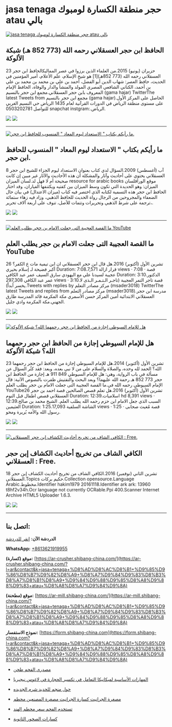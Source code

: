 # jasa tenaga حجر منطقة الكسارة لومبوك atau بالي

<a href="https://swt.shibang-china.com/?l=ar&img&k=jasa+tenaga+%D8%AD%D8%AC%D8%B1+%D9%85%D9%86%D8%B7%D9%82%D8%A9+%D8%A7%D9%84%D9%83%D8%B3%D8%A7%D8%B1%D8%A9+%D9%84%D9%88%D9%85%D8%A8%D9%88%D9%83+atau+%D8%A8%D8%A7%D9%84%D9%8A" target="_blank">![jasa tenaga حجر منطقة الكسارة لومبوك atau بالي](http://static.shibang-china.com/all-800x300/880.jpg)</a>

## الحافظ ابن حجر العسقلاني رحمه الله (773 852 هـ) شبكة الألوكة
23 حزيران (يونيو) 2015.من العلماء الذين برزوا في عصر المماليكالحافظ ابن حجر العسقلاني رحمه الله (773 852هـ)[1] هو شيخ الإسلام، علَم الأعلام، أمير المؤمنين في الحديث، حافظ العصر: شهاب الدين أبو الفضل، أحمد بن علي بن محمد بن محمد بن علي بن أحمد، الكناني الشافعي المصري المولد والمنشأ والدار والوفاة، الحافظ الإمام المعروف بابن حجر العسقلاني.مجمع ابن حجر بالنسيم (gama hajar) TwitterThe latest Tweets from مجمع ابن حجر بالنسيم (gama hajar).الحاصل على المركز الأول على مستوى منطقة الرياض في الدورات القرآنية لعام 1435 الرياض حي النسيم الغربي للتواصل 0503202781 snapchat instgram:.الرياض.


<a href="https://whatsapp.shibangsoft.com/WhatsApp.php" target="_blank" title="WhatsApp">![](http://static.shibang-china.com/icon/whatsapp.png)</a> <a href="https://swt.shibang-china.com/?l=ar&icon&k=jasa+tenaga+%D8%AD%D8%AC%D8%B1+%D9%85%D9%86%D8%B7%D9%82%D8%A9+%D8%A7%D9%84%D9%83%D8%B3%D8%A7%D8%B1%D8%A9+%D9%84%D9%88%D9%85%D8%A8%D9%88%D9%83+atau+%D8%A8%D8%A7%D9%84%D9%8A" target="_blank">![](http://static.shibang-china.com/icon/chat-ar.png)</a>

---

<a href="https://swt.shibang-china.com/?l=ar&img&k=jasa+tenaga+%D8%AD%D8%AC%D8%B1+%D9%85%D9%86%D8%B7%D9%82%D8%A9+%D8%A7%D9%84%D9%83%D8%B3%D8%A7%D8%B1%D8%A9+%D9%84%D9%88%D9%85%D8%A8%D9%88%D9%83+atau+%D8%A8%D8%A7%D9%84%D9%8A" target="_blank">![ما رأيكم بكتاب &quot; الاستعداد ليوم المعاد &quot; المنسوب للحافظ ابن حجر.](http://static.shibang-china.com/all-800x300/25.jpg)</a>

## ما رأيكم بكتاب &quot; الاستعداد ليوم المعاد &quot; المنسوب للحافظ ابن حجر.
8 آب (أغسطس) 2009.السؤال لدي كتاب بعنوان الاستعداد ليوم الجزاء للشيخ ابن حجر العسقلاني يحتوي على أحاديث وآثار والمشكلة أن هذه الأحاديث والآثار غير مبين إن كانت صحيحة أم لا فهل لد.لسان الميزان resource for arabic books موقع الوراقلسان الميزان: وهو الحديدة التي تكون وسط الميزان بين كفتيه ويكتنفها الفياران، وقد اختار الحافظ ابن حجر هذه التسمية لكتابه الذي اختصر فيه كتاب (ميزان الاعتدال) في بيان حال الضعفاء والمجروحين من الرجال رواة الحديث للحافظ الذهبي، وزاد فيه زهاء ستمائة ترجمة على شرط الذهبي وتحريرات وتتمات للأصل، تنوف على أربعة آلاف تحرير،.


<a href="https://whatsapp.shibangsoft.com/WhatsApp.php" target="_blank" title="WhatsApp">![](http://static.shibang-china.com/icon/whatsapp.png)</a> <a href="https://swt.shibang-china.com/?l=ar&icon&k=jasa+tenaga+%D8%AD%D8%AC%D8%B1+%D9%85%D9%86%D8%B7%D9%82%D8%A9+%D8%A7%D9%84%D9%83%D8%B3%D8%A7%D8%B1%D8%A9+%D9%84%D9%88%D9%85%D8%A8%D9%88%D9%83+atau+%D8%A8%D8%A7%D9%84%D9%8A" target="_blank">![](http://static.shibang-china.com/icon/chat-ar.png)</a>

---

<a href="https://swt.shibang-china.com/?l=ar&img&k=jasa+tenaga+%D8%AD%D8%AC%D8%B1+%D9%85%D9%86%D8%B7%D9%82%D8%A9+%D8%A7%D9%84%D9%83%D8%B3%D8%A7%D8%B1%D8%A9+%D9%84%D9%88%D9%85%D8%A8%D9%88%D9%83+atau+%D8%A8%D8%A7%D9%84%D9%8A" target="_blank">![ما القصة العجيبة التى جعلت الامام بن حجر يطلب العلم YouTube](http://static.shibang-china.com/all-800x300/374.jpg)</a>

## ما القصة العجيبة التى جعلت الامام بن حجر يطلب العلم YouTube
26 تشرين الأول (أكتوبر) 2016.هل قال ابن حجر العسقلاني ان ابن تيمية مات ع الكفر؟ أكبر فضيحة لـ إسلام بحيري Duration: 7:08.قرار ازالة 7,571 views &middot; 7:08 &middot; قصة عجيبة لسيدنا علي مع اليهودي سارق السيف عمر عبد الكافي Duration: 3:10.الدكتور عمر عبد الكافي 297,308 views &middot; 3:10.قصة تاجر التمر العجيبة (تاجـر الـتـمـر الـذى لا يخسر أبداً).Tweets with replies by مركز مصادر التعلم (msader3018) TwitterThe latest Tweets and replies from مركز مصادر التعلم (msader3018).مدرسة ابن حجر العسقلاني الابتدائية أمين المركز حسن اﻷسمري مكة المكرمة قائد المدرسة طارق الجهني.مكة المكرمة وادي جليل.


<a href="https://whatsapp.shibangsoft.com/WhatsApp.php" target="_blank" title="WhatsApp">![](http://static.shibang-china.com/icon/whatsapp.png)</a> <a href="https://swt.shibang-china.com/?l=ar&icon&k=jasa+tenaga+%D8%AD%D8%AC%D8%B1+%D9%85%D9%86%D8%B7%D9%82%D8%A9+%D8%A7%D9%84%D9%83%D8%B3%D8%A7%D8%B1%D8%A9+%D9%84%D9%88%D9%85%D8%A8%D9%88%D9%83+atau+%D8%A8%D8%A7%D9%84%D9%8A" target="_blank">![](http://static.shibang-china.com/icon/chat-ar.png)</a>

---

<a href="https://swt.shibang-china.com/?l=ar&img&k=jasa+tenaga+%D8%AD%D8%AC%D8%B1+%D9%85%D9%86%D8%B7%D9%82%D8%A9+%D8%A7%D9%84%D9%83%D8%B3%D8%A7%D8%B1%D8%A9+%D9%84%D9%88%D9%85%D8%A8%D9%88%D9%83+atau+%D8%A8%D8%A7%D9%84%D9%8A" target="_blank">![هل للإمام السيوطي إجازة من الحافظ ابن حجر رحمهما الله؟ شبكة الألوكة](http://static.shibang-china.com/all-800x300/284.jpg)</a>

## هل للإمام السيوطي إجازة من الحافظ ابن حجر رحمهما الله؟ شبكة الألوكة
23 تشرين الأول (أكتوبر) 2014.هل للإمام السيوطي إجازة من الحافظ ابن حجر رحمهما الله؟ الحمد لله وحده، والصلاة والسلام على من لا نبي بعده، وبعد: فقد كثُر السؤال عن مسألة في باب الرواية، وهي: هل للإمام السيوطي 849 911 هـ إجازة من الحافظ ابن حجر 773 852 هـ رحمة الله عليهما؟ وبعد البحث والتفتيش ظفرت بالنصوص الآتية: قال الإمام السيوطي رحمه الله في.ما القصة العجيبة التى جعلت الامام بن حجر يطلب العلم YouTube26 تشرين الأول (أكتوبر) 2016.هل تعلم قصص الصالحين قصة احمد بن حجر العسقلاني قصص اطفال قبل النوم Duration: 12:39.اسلاميات hd 8,391 views &middot; 12:39.السبب الذي جعل الامام ابن حزم رحمه الله يطلب العلم. الشيخ محمد بن صالح العثيمين Duration: 1:25.الشاشة السلفية 17,093 views &middot; 1:25 &middot; قصة مُغيث صحابى رسول الله والأمه بُريرة ومحو.


<a href="https://whatsapp.shibangsoft.com/WhatsApp.php" target="_blank" title="WhatsApp">![](http://static.shibang-china.com/icon/whatsapp.png)</a> <a href="https://swt.shibang-china.com/?l=ar&icon&k=jasa+tenaga+%D8%AD%D8%AC%D8%B1+%D9%85%D9%86%D8%B7%D9%82%D8%A9+%D8%A7%D9%84%D9%83%D8%B3%D8%A7%D8%B1%D8%A9+%D9%84%D9%88%D9%85%D8%A8%D9%88%D9%83+atau+%D8%A8%D8%A7%D9%84%D9%8A" target="_blank">![](http://static.shibang-china.com/icon/chat-ar.png)</a>

---

<a href="https://swt.shibang-china.com/?l=ar&img&k=jasa+tenaga+%D8%AD%D8%AC%D8%B1+%D9%85%D9%86%D8%B7%D9%82%D8%A9+%D8%A7%D9%84%D9%83%D8%B3%D8%A7%D8%B1%D8%A9+%D9%84%D9%88%D9%85%D8%A8%D9%88%D9%83+atau+%D8%A8%D8%A7%D9%84%D9%8A" target="_blank">![الكافي الشاف من تخريج أحاديث الكشاف إبن حجر العسقلاني : Free.](http://static.shibang-china.com/all-800x300/256.jpg)</a>

## الكافي الشاف من تخريج أحاديث الكشاف إبن حجر العسقلاني : Free.
18 تشرين الثاني (نوفمبر) 2016.الكافي الشاف من تخريج أحاديث الكشاف إبن حجر العسقلاني.Topics حكيم بركات.Collection opensource.Language Arabic.مخطوط.Identifier hakim1979 20161118.Identifier ark ark: 13960 t8hf2v34h.Ocr language not currently OCRable.Ppi 400.Scanner Internet Archive HTML5 Uploader 1.6.3.

<a href="https://whatsapp.shibangsoft.com/WhatsApp.php" target="_blank" title="WhatsApp">![](http://static.shibang-china.com/icon/whatsapp.png)</a> <a href="https://swt.shibang-china.com/?l=ar&icon&k=jasa+tenaga+%D8%AD%D8%AC%D8%B1+%D9%85%D9%86%D8%B7%D9%82%D8%A9+%D8%A7%D9%84%D9%83%D8%B3%D8%A7%D8%B1%D8%A9+%D9%84%D9%88%D9%85%D8%A8%D9%88%D9%83+atau+%D8%A8%D8%A7%D9%84%D9%8A" target="_blank">![](http://static.shibang-china.com/icon/chat-ar.png)</a>

---
## اتصل بنا:

**الدردشة الآن:** [انقر للدردشة](https://swt.shibang-china.com?l=ar&contact&k=jasa+tenaga+%D8%AD%D8%AC%D8%B1+%D9%85%D9%86%D8%B7%D9%82%D8%A9+%D8%A7%D9%84%D9%83%D8%B3%D8%A7%D8%B1%D8%A9+%D9%84%D9%88%D9%85%D8%A8%D9%88%D9%83+atau+%D8%A8%D8%A7%D9%84%D9%8A)

**WhatsApp:**  [+8613621919955](https://whatsapp.shibangsoft.com/WhatsApp.php)

**موقع (كسارة):** [https://ar-crusher.shibang-china.com/](https://ar-crusher.shibang-china.com/?l=ar&contact&k=jasa+tenaga+%D8%AD%D8%AC%D8%B1+%D9%85%D9%86%D8%B7%D9%82%D8%A9+%D8%A7%D9%84%D9%83%D8%B3%D8%A7%D8%B1%D8%A9+%D9%84%D9%88%D9%85%D8%A8%D9%88%D9%83+atau+%D8%A8%D8%A7%D9%84%D9%8A)

**موقع (مطحنة):** [https://ar-mill.shibang-china.com/](https://ar-mill.shibang-china.com/?l=ar&contact&k=jasa+tenaga+%D8%AD%D8%AC%D8%B1+%D9%85%D9%86%D8%B7%D9%82%D8%A9+%D8%A7%D9%84%D9%83%D8%B3%D8%A7%D8%B1%D8%A9+%D9%84%D9%88%D9%85%D8%A8%D9%88%D9%83+atau+%D8%A8%D8%A7%D9%84%D9%8A)

**نموذج الاستفسار:** [https://form.shibang-china.com](https://form.shibang-china.com?l=ar&contact&k=jasa+tenaga+%D8%AD%D8%AC%D8%B1+%D9%85%D9%86%D8%B7%D9%82%D8%A9+%D8%A7%D9%84%D9%83%D8%B3%D8%A7%D8%B1%D8%A9+%D9%84%D9%88%D9%85%D8%A8%D9%88%D9%83+atau+%D8%A8%D8%A7%D9%84%D9%8A)

* [مصدري الفحم طحن](../28/%D9%85%D8%B5%D8%AF%D8%B1%D9%8A%20%D8%A7%D9%84%D9%81%D8%AD%D9%85%20%D8%B7%D8%AD%D9%86.md)

* [المهارات الأساسية لميكانيكا التعامل في تكسير الحجارة في لاغوس نيجيريا](../29/%D8%A7%D9%84%D9%85%D9%87%D8%A7%D8%B1%D8%A7%D8%AA%20%D8%A7%D9%84%D8%A3%D8%B3%D8%A7%D8%B3%D9%8A%D8%A9%20%D9%84%D9%85%D9%8A%D9%83%D8%A7%D9%86%D9%8A%D9%83%D8%A7%20%D8%A7%D9%84%D8%AA%D8%B9%D8%A7%D9%85%D9%84%20%D9%81%D9%8A%20%D8%AA%D9%83%D8%B3%D9%8A%D8%B1%20%D8%A7%D9%84%D8%AD%D8%AC%D8%A7%D8%B1%D8%A9%20%D9%81%D9%8A%20%D9%84%D8%A7%D8%BA%D9%88%D8%B3%20%D9%86%D9%8A%D8%AC%D9%8A%D8%B1%D9%8A%D8%A7.md)

* [حول منجم للحديد شرم الجديده](../28/%D8%AD%D9%88%D9%84%20%D9%85%D9%86%D8%AC%D9%85%20%D9%84%D9%84%D8%AD%D8%AF%D9%8A%D8%AF%20%D8%B4%D8%B1%D9%85%20%D8%A7%D9%84%D8%AC%D8%AF%D9%8A%D8%AF%D9%87.md)

* [مصغرة الجرانيت كسارة الجرانيت مصغرة المصنعين محطم](../29/%D9%85%D8%B5%D8%BA%D8%B1%D8%A9%20%D8%A7%D9%84%D8%AC%D8%B1%D8%A7%D9%86%D9%8A%D8%AA%20%D9%83%D8%B3%D8%A7%D8%B1%D8%A9%20%D8%A7%D9%84%D8%AC%D8%B1%D8%A7%D9%86%D9%8A%D8%AA%20%D9%85%D8%B5%D8%BA%D8%B1%D8%A9%20%D8%A7%D9%84%D9%85%D8%B5%D9%86%D8%B9%D9%8A%D9%86%20%D9%85%D8%AD%D8%B7%D9%85.md)

* [تستخدم الفحم سعر محطم الهند](../29/%D8%AA%D8%B3%D8%AA%D8%AE%D8%AF%D9%85%20%D8%A7%D9%84%D9%81%D8%AD%D9%85%20%D8%B3%D8%B9%D8%B1%20%D9%85%D8%AD%D8%B7%D9%85%20%D8%A7%D9%84%D9%87%D9%86%D8%AF.md)

* [كسارات الصخور الثانوية](../26/%D9%83%D8%B3%D8%A7%D8%B1%D8%A7%D8%AA%20%D8%A7%D9%84%D8%B5%D8%AE%D9%88%D8%B1%20%D8%A7%D9%84%D8%AB%D8%A7%D9%86%D9%88%D9%8A%D8%A9.md)